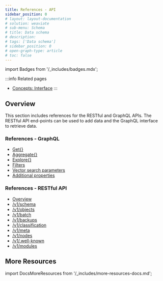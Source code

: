 ```yaml
---
title: References - API
sidebar_position: 0
# layout: layout-documentation
# solution: weaviate
# sub-menu: Schema
# title: Data schema
# description: 
# tags: ['Data schema']
# sidebar_position: 0
# open-graph-type: article
# toc: false
---
```

import Badges from '/_includes/badges.mdx';

<Badges/>

<!-- :::caution Migrated From:
- `GraphQL`
- `RESTful API`
::: -->

:::info Related pages
- [Concepts: Interface](../concepts/interface.md)
:::

## Overview

This section includes references for the RESTful and GraphQL APIs. The RESTful API end-points can be used to add data and the GraphQL interface to retrieve data.

### References - GraphQL
- [Get{}](./graphql/get.md)
- [Aggregate{}](./graphql/aggregate.md)
- [Explore{}](./graphql/explore.md)
- [Filters](./graphql/filters.md)
- [Vector search parameters](./graphql/vector-search-parameters.md)
- [Additional properties](./graphql/additional-properties.md)

### References - RESTful API
- [Overview](./rest/index.md)
- [/v1/schema](./rest/schema.md)
- [/v1/objects](./rest/objects.md)
- [/v1/batch](./rest/batch.md)
- [/v1/backups](./rest/backups.md)
- [/v1/classification](./rest/classification.md)
- [/v1/meta](./rest/meta.md)
- [/v1/nodes](./rest/nodes.md)
- [/v1/.well-known](./rest/well-known.md)
- [/v1/modules](./rest/modules.md)

## More Resources

import DocsMoreResources from '/_includes/more-resources-docs.md';

<DocsMoreResources />
